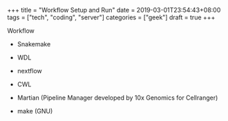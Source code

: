 +++
title = "Workflow Setup and Run"
date = 2019-03-01T23:54:43+08:00
tags = ["tech", "coding", "server"]
categories = ["geek"]
draft = true
+++

Workflow

- Snakemake
- WDL
- nextflow
- CWL


- Martian (Pipeline Manager developed by 10x Genomics for Cellranger)

- make (GNU)
